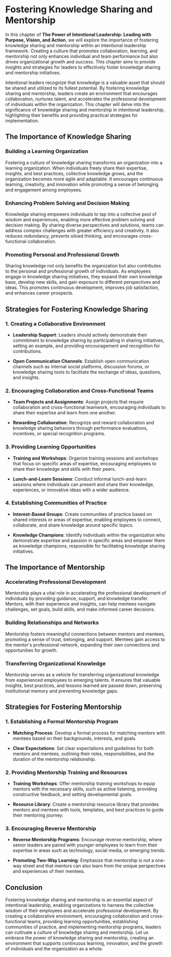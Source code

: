 Fostering Knowledge Sharing and Mentorship
===================================================

In this chapter of **The Power of Intentional Leadership: Leading with Purpose, Vision, and Action**, we will explore the importance of fostering knowledge sharing and mentorship within an intentional leadership framework. Creating a culture that promotes collaboration, learning, and mentorship not only enhances individual and team performance but also drives organizational growth and success. This chapter aims to provide insights and strategies for leaders to effectively foster knowledge sharing and mentorship initiatives.



Intentional leaders recognize that knowledge is a valuable asset that should be shared and utilized to its fullest potential. By fostering knowledge sharing and mentorship, leaders create an environment that encourages collaboration, nurtures talent, and accelerates the professional development of individuals within the organization. This chapter will delve into the significance of knowledge sharing and mentorship in intentional leadership, highlighting their benefits and providing practical strategies for implementation.

The Importance of Knowledge Sharing
-----------------------------------

### Building a Learning Organization

Fostering a culture of knowledge sharing transforms an organization into a learning organization. When individuals freely share their expertise, insights, and best practices, collective knowledge grows, and the organization becomes more agile and adaptable. It encourages continuous learning, creativity, and innovation while promoting a sense of belonging and engagement among employees.

### Enhancing Problem Solving and Decision Making

Knowledge sharing empowers individuals to tap into a collective pool of wisdom and experiences, enabling more effective problem solving and decision making. By sharing diverse perspectives and solutions, teams can address complex challenges with greater efficiency and creativity. It also reduces redundancy, prevents siloed thinking, and encourages cross-functional collaboration.

### Promoting Personal and Professional Growth

Sharing knowledge not only benefits the organization but also contributes to the personal and professional growth of individuals. As employees engage in knowledge sharing initiatives, they expand their own knowledge base, develop new skills, and gain exposure to different perspectives and ideas. This promotes continuous development, improves job satisfaction, and enhances career prospects.

Strategies for Fostering Knowledge Sharing
------------------------------------------

### 1. Creating a Collaborative Environment

* **Leadership Support**: Leaders should actively demonstrate their commitment to knowledge sharing by participating in sharing initiatives, setting an example, and providing encouragement and recognition for contributions.

* **Open Communication Channels**: Establish open communication channels such as internal social platforms, discussion forums, or knowledge sharing tools to facilitate the exchange of ideas, questions, and insights.

### 2. Encouraging Collaboration and Cross-Functional Teams

* **Team Projects and Assignments**: Assign projects that require collaboration and cross-functional teamwork, encouraging individuals to share their expertise and learn from one another.

* **Rewarding Collaboration**: Recognize and reward collaboration and knowledge sharing behaviors through performance evaluations, incentives, or special recognition programs.

### 3. Providing Learning Opportunities

* **Training and Workshops**: Organize training sessions and workshops that focus on specific areas of expertise, encouraging employees to share their knowledge and skills with their peers.

* **Lunch-and-Learn Sessions**: Conduct informal lunch-and-learn sessions where individuals can present and share their knowledge, experiences, or innovative ideas with a wider audience.

### 4. Establishing Communities of Practice

* **Interest-Based Groups**: Create communities of practice based on shared interests or areas of expertise, enabling employees to connect, collaborate, and share knowledge around specific topics.

* **Knowledge Champions**: Identify individuals within the organization who demonstrate expertise and passion in specific areas and empower them as knowledge champions, responsible for facilitating knowledge sharing initiatives.

The Importance of Mentorship
----------------------------

### Accelerating Professional Development

Mentorship plays a vital role in accelerating the professional development of individuals by providing guidance, support, and knowledge transfer. Mentors, with their experience and insights, can help mentees navigate challenges, set goals, build skills, and make informed career decisions.

### Building Relationships and Networks

Mentorship fosters meaningful connections between mentors and mentees, promoting a sense of trust, belonging, and support. Mentees gain access to the mentor's professional network, expanding their own connections and opportunities for growth.

### Transferring Organizational Knowledge

Mentorship serves as a vehicle for transferring organizational knowledge from experienced employees to emerging talents. It ensures that valuable insights, best practices, and lessons learned are passed down, preserving institutional memory and preventing knowledge gaps.

Strategies for Fostering Mentorship
-----------------------------------

### 1. Establishing a Formal Mentorship Program

* **Matching Process**: Develop a formal process for matching mentors with mentees based on their backgrounds, interests, and goals.

* **Clear Expectations**: Set clear expectations and guidelines for both mentors and mentees, outlining their roles, responsibilities, and the duration of the mentorship relationship.

### 2. Providing Mentorship Training and Resources

* **Training Workshops**: Offer mentorship training workshops to equip mentors with the necessary skills, such as active listening, providing constructive feedback, and setting developmental goals.

* **Resource Library**: Create a mentorship resource library that provides mentors and mentees with tools, templates, and best practices to guide their mentoring journey.

### 3. Encouraging Reverse Mentorship

* **Reverse Mentorship Programs**: Encourage reverse mentorship, where senior leaders are paired with younger employees to learn from their expertise in areas such as technology, social media, or emerging trends.

* **Promoting Two-Way Learning**: Emphasize that mentorship is not a one-way street and that mentors can also learn from the unique perspectives and experiences of their mentees.

Conclusion
----------

Fostering knowledge sharing and mentorship is an essential aspect of intentional leadership, enabling organizations to harness the collective wisdom of their employees and accelerate professional development. By creating a collaborative environment, encouraging collaboration and cross-functional teams, providing learning opportunities, establishing communities of practice, and implementing mentorship programs, leaders can cultivate a culture of knowledge sharing and mentorship. Let us embrace the power of knowledge sharing and mentorship, creating an environment that supports continuous learning, innovation, and the growth of individuals and the organization as a whole.
